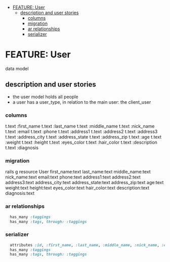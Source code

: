 <!-- START doctoc generated TOC please keep comment here to allow auto update -->
<!-- DON'T EDIT THIS SECTION, INSTEAD RE-RUN doctoc TO UPDATE -->

- [FEATURE: User](#feature-user)
  - [description and user stories](#description-and-user-stories)
    - [columns](#columns)
    - [migration](#migration)
    - [ar relationships](#ar-relationships)
    - [serializer](#serializer)

<!-- END doctoc generated TOC please keep comment here to allow auto update -->

# FEATURE: User

data model

## description and user stories

- the user model holds all people
- a user has a user_type, in relation to the main user: the client_user

### columns

t.text :first_name
t.text :last_name
t.text :middle_name
t.text :nick_name
t.text :email
t.text :phone
t.text :address1
t.text :address2
t.text :address3
t.text :address_city
t.text :address_state
t.text :address_zip
t.text :age
t.text :weight
t.text :height
t.text :eyes_color
t.text :hair_color
t.text :description
t.text :diagnosis

### migration

rails g resource User first_name:text last_name:text middle_name:text nick_name:text email:text phone:text address1:text address2:text address3:text address_city:text address_state:text address_zip:text age:text weight:text height:text eyes_color:text hair_color:text description:text diagnosis:text

### ar relationships

```ruby
  has_many :taggings
  has_many :tags, through: :taggings
```

### serializer

```ruby
  attributes :id, :first_name, :last_name, :middle_name, :nick_name, :email, :phone, :address1, :address2, :address3, :address_city, :address_state, :address_zip, :age, :weight, :height, :eyes_color, :hair_color, :characteristics, :diagnosis
  has_many :taggings
  has_many :tags, through: :taggings
```
